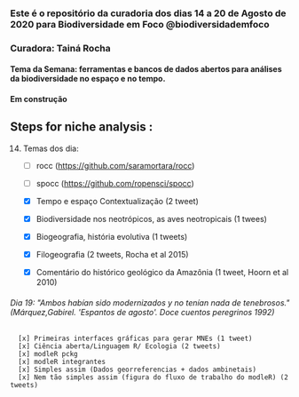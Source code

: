 ### Este é o repositório da curadoria dos dias 14 a 20 de Agosto de 2020 para Biodiversidade em Foco @biodiversidademfoco
### Curadora: Tainá Rocha
#### Tema da Semana: ferramentas e bancos de dados abertos para análises da biodiversidade no espaço e no tempo. 
#### Em construção

## Steps for niche analysis :

14. Temas dos dia:

    - [ ] rocc (https://github.com/saramortara/rocc)  
    - [ ] spocc (https://github.com/ropensci/spocc)
    
    - [x] Tempo e espaço Contextualização (2 tweet)  
    - [x] Biodiversidade nos neotrópicos, as aves neotropicais (1 twees)
    - [x] Biogeografia, história evolutiva (1 tweets)
    - [x] Filogeografia (2 tweets, Rocha et al 2015)
    - [x] Comentário do histórico geológico da Amazônia (1 tweet, Hoorn et al 2010)


###### Dia 19: "Ambos habían sido modernizados y no tenían nada de tenebrosos." (Márquez,Gabirel. 'Espantos de agosto'. Doce cuentos peregrinos 1992)
      
      [x] Primeiras interfaces gráficas para gerar MNEs (1 tweet) 
      [x] Ciência aberta/Linguagem R/ Ecologia (2 tweets)
      [x] modleR pckg
      [x] modleR integrantes
      [x] Simples assim (Dados georreferencias + dados ambinetais)
      [x] Nem tão simples assim (figura do fluxo de trabalho do modleR) (2 tweets)
      

